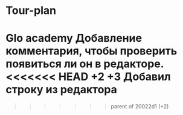 # Tour-plan
Glo academy 
Добавление комментария, чтобы проверить появиться ли он в редакторе.
<<<<<<< HEAD
+2
+3
Добавил строку из редактора
=======
>>>>>>> parent of 20022d1 (+2)
